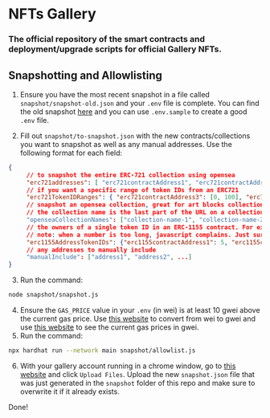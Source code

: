 # NFTs Gallery

### The official repository of the smart contracts and deployment/upgrade scripts for official Gallery NFTs.

## Snapshotting and Allowlisting

1. Ensure you have the most recent snapshot in a file called `snapshot/snapshot-old.json` and your `.env` file is complete. You can find the old snapshot [here](https://storage.cloud.google.com/gallery-prod-325303.appspot.com/snapshot.json) and you can use `.env.sample` to create a good `.env` file.

2. Fill out `snapshot/to-snapshot.json` with the new contracts/collections you want to snapshot as well as any manual addresses. Use the following format for each field:

```json
{
	 // to snapshot the entire ERC-721 collection using opensea
	 "erc721addresses": [ "erc721contractAddress1", "erc721contractAddress2", ...],
	 // if you want a specific range of token IDs from an ERC721
	 "erc721TokenIDRanges": { "erc721contractAddress3": [0, 100], "erc721contractAddress4": [900, 10040] },
	 // snapshot an opensea collection, great for art blocks collections because they are separated into collections on opensea but not in the contract.
	 // the collection name is the last part of the URL on a collection page. e.g. https://opensea.io/collection/chromie-squiggle-by-snowfro -> "chromie-squiggle-by-snowfro"
	 "openseaCollectionNames": ["collection-name-1", "collection-name-2", ...],
	 // the owners of a single token ID in an ERC-1155 contract. For example, the Gallery Membership Card Tiers.
	 // note: when a number is too long, javascript complains. Just surround it in quotes
	 "erc1155AddressTokenIDs": {"erc1155contractAddress1": 5, "erc1155contractAddress2": "10003920003940"}'
	 // any addresses to manually include
	 "manualInclude": ["address1", "address2", ...]
}
```

3. Run the command:

```bash
node snapshot/snapshot.js
```

4. Ensure the `GAS_PRICE` value in your `.env` (in wei) is at least 10 gwei above the current gas price. Use [this website](https://eth-converter.com/) to convert from wei to gwei and use [this website](https://etherscan.io/gastracker) to see the current gas prices in gwei.
5. Run the command:

```bash
npx hardhat run --network main snapshot/allowlist.js
```

6. With your gallery account running in a chrome window, go to [this website](https://console.cloud.google.com/storage/browser/gallery-prod-325303.appspot.com;tab=objects?project=gallery-prod-325303&supportedpurview=project&prefix=&forceOnObjectsSortingFiltering=false) and click `Upload Files`. Upload the new `snapshot.json` file that was just generated in the `snapshot` folder of this repo and make sure to overwrite it if it already exists.

Done!
